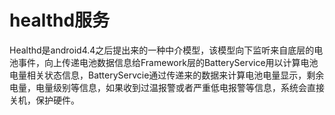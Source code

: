 # healthd服务

Healthd是android4.4之后提出来的一种中介模型，该模型向下监听来自底层的电池事件，向上传递电池数据信息给Framework层的BatteryService用以计算电池电量相关状态信息，BatteryServcie通过传递来的数据来计算电池电量显示，剩余电量，电量级别等信息，如果收到过温报警或者严重低电报警等信息，系统会直接关机，保护硬件。


